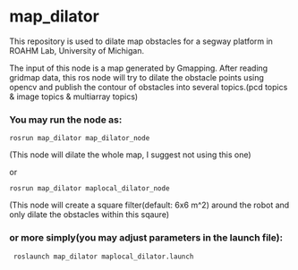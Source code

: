 # map_dilator
This repository is used to dilate map obstacles for a segway platform in ROAHM Lab, University of Michigan.

The input of this node is a map generated by Gmapping. After reading gridmap data, this ros node will try to dilate the obstacle points using opencv and publish the contour of obstacles into several topics.(pcd topics & image topics & multiarray topics)

### You may run the node as:
```
rosrun map_dilator map_dilator_node
```
(This node will dilate the whole map, I suggest not using this one)

or

```
rosrun map_dilator maplocal_dilator_node
```
(This node will create a square filter(default: 6x6 m^2) around the robot and only dilate the obstacles within this sqaure)


### or more simply(you may adjust parameters in the launch file):
```
 roslaunch map_dilator maplocal_dilator.launch 
```

